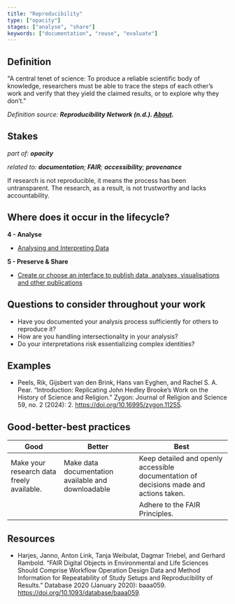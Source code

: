 ```yaml
---
title: "Reproducibility"
type: ["opacity"]
stages: ["analyse", "share"]
keywords: ["documentation", "reuse", "evaluate"]
---
```


## Definition
"A central tenet of science: To produce a reliable scientific body of knowledge, researchers must be able to trace the steps of each other’s work and verify that they yield the claimed results, or to explore why they don’t."
 
_Definition source: **Reproducibility Network (n.d.). [About](https://reproducibilitynetwork.nl/about-nlrn/).**_

## Stakes
_part of: **opacity**_

_related to: **documentation**; **FAIR**; **accessibility**; **provenance**_

If research is not reproducible, it means the process has been untransparent. The research, as a result, is not trustworthy and lacks accountability.

## Where does it occur in the lifecycle?

**4 - Analyse**

- [Analysing and Interpreting Data](/lifecycle/analyse/#analysing-and-interpreting-data)

**5 - Preserve & Share**

- [Create or choose an interface to publish data, analyses, visualisations and other publications](/lifecycle/preserve-share/#create-or-choose-an-interface-to-publish-data-analyses-visualisations-and-other-publications)

## Questions to consider throughout your work

- Have you documented your analysis process sufficiently for others to reproduce it?
- How are you handling intersectionality in your analysis?
- Do your interpretations risk essentializing complex identities?


## Examples
- Peels, Rik, Gijsbert van den Brink, Hans van Eyghen, and Rachel S. A. Pear. “Introduction: Replicating John Hedley Brooke’s Work on the History of Science and Religion.” Zygon: Journal of Religion and Science 59, no. 2 (2024): 2. https://doi.org/10.16995/zygon.11255.

## Good-better-best practices

| Good | Better | Best|
|---|---|---|
| Make your research data freely available.| Make data documentation available and downloadable | Keep detailed and openly accessible documentation of decisions made and actions taken.| 
| | | Adhere to the FAIR Principles.|


## Resources
- Harjes, Janno, Anton Link, Tanja Weibulat, Dagmar Triebel, and Gerhard Rambold. “FAIR Digital Objects in Environmental and Life Sciences Should Comprise Workflow Operation Design Data and Method Information for Repeatability of Study Setups and Reproducibility of Results.” Database 2020 (January 2020): baaa059. https://doi.org/10.1093/database/baaa059.

